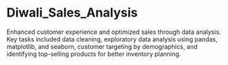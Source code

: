 # Diwali_Sales_Analysis
Enhanced customer experience and optimized sales through data analysis. Key tasks included data cleaning, exploratory data analysis using pandas, matplotlib, and seaborn, customer targeting by demographics, and identifying top-selling products for better inventory planning.
